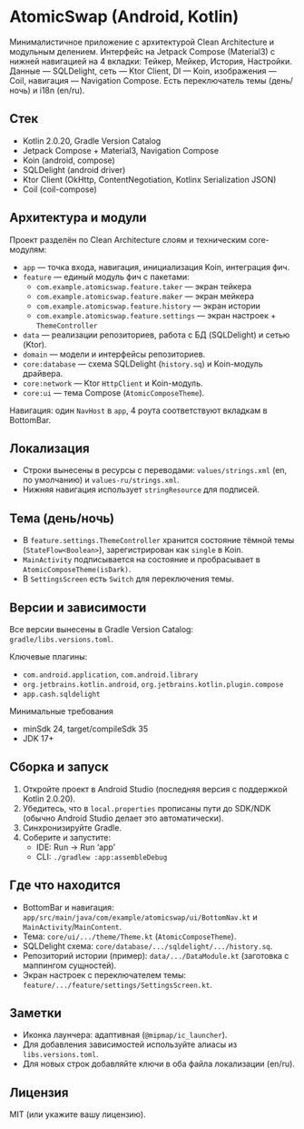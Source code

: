 # AtomicSwap (Android, Kotlin)

Минималистичное приложение с архитектурой Clean Architecture и модульным делением. Интерфейс на Jetpack Compose (Material3) с нижней навигацией на 4 вкладки: Тейкер, Мейкер, История, Настройки. Данные — SQLDelight, сеть — Ktor Client, DI — Koin, изображения — Coil, навигация — Navigation Compose. Есть переключатель темы (день/ночь) и i18n (en/ru).

## Стек
- Kotlin 2.0.20, Gradle Version Catalog
- Jetpack Compose + Material3, Navigation Compose
- Koin (android, compose)
- SQLDelight (android driver)
- Ktor Client (OkHttp, ContentNegotiation, Kotlinx Serialization JSON)
- Coil (coil-compose)

## Архитектура и модули
Проект разделён по Clean Architecture слоям и техническим core-модулям:

- `app` — точка входа, навигация, инициализация Koin, интеграция фич.
- `feature` — единый модуль фич с пакетами:
  - `com.example.atomicswap.feature.taker` — экран тейкера
  - `com.example.atomicswap.feature.maker` — экран мейкера
  - `com.example.atomicswap.feature.history` — экран истории
  - `com.example.atomicswap.feature.settings` — экран настроек + `ThemeController`
- `data` — реализации репозиториев, работа с БД (SQLDelight) и сетью (Ktor).
- `domain` — модели и интерфейсы репозиториев.
- `core:database` — схема SQLDelight (`history.sq`) и Koin-модуль драйвера.
- `core:network` — Ktor `HttpClient` и Koin-модуль.
- `core:ui` — тема Compose (`AtomicComposeTheme`).

Навигация: один `NavHost` в `app`, 4 роута соответствуют вкладкам в BottomBar.

## Локализация
- Строки вынесены в ресурсы с переводами: `values/strings.xml` (en, по умолчанию) и `values-ru/strings.xml`.
- Нижняя навигация использует `stringResource` для подписей.

## Тема (день/ночь)
- В `feature.settings.ThemeController` хранится состояние тёмной темы (`StateFlow<Boolean>`), зарегистрирован как `single` в Koin.
- `MainActivity` подписывается на состояние и пробрасывает в `AtomicComposeTheme(isDark)`.
- В `SettingsScreen` есть `Switch` для переключения темы.

## Версии и зависимости
Все версии вынесены в Gradle Version Catalog: `gradle/libs.versions.toml`.

Ключевые плагины:
- `com.android.application`, `com.android.library`
- `org.jetbrains.kotlin.android`, `org.jetbrains.kotlin.plugin.compose`
- `app.cash.sqldelight`

Минимальные требования
- minSdk 24, target/compileSdk 35
- JDK 17+

## Сборка и запуск
1) Откройте проект в Android Studio (последняя версия с поддержкой Kotlin 2.0.20).
2) Убедитесь, что в `local.properties` прописаны пути до SDK/NDK (обычно Android Studio делает это автоматически).
3) Синхронизируйте Gradle.
4) Соберите и запустите:
   - IDE: Run → Run ‘app’
   - CLI: `./gradlew :app:assembleDebug`

## Где что находится
- BottomBar и навигация: `app/src/main/java/com/example/atomicswap/ui/BottomNav.kt` и `MainActivity`/`MainContent`.
- Тема: `core/ui/.../theme/Theme.kt` (`AtomicComposeTheme`).
- SQLDelight схема: `core/database/.../sqldelight/.../history.sq`.
- Репозиторий истории (пример): `data/.../DataModule.kt` (заготовка с маппингом сущностей).
- Экран настроек с переключателем темы: `feature/.../feature/settings/SettingsScreen.kt`.

## Заметки
- Иконка лаунчера: адаптивная (`@mipmap/ic_launcher`).
- Для добавления зависимостей используйте алиасы из `libs.versions.toml`.
- Для новых строк добавляйте ключи в оба файла локализации (en/ru).

## Лицензия
MIT (или укажите вашу лицензию).